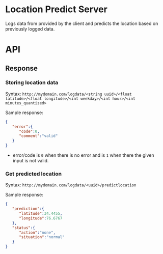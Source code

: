 # Location Predict Server

Logs data from provided by the client and predicts the location based on previously logged data.

# API


## Response

### Storing location data

Syntax:
`http://mydomain.com/logdata/<string uuid>/<float latitude>/<float longitude>/<int weekday>/<int hour>/<int minutes_quantized>`

Sample response:

```json
{
   "error":{
      "code":0,
      "comment":"valid"
   }
}
```

- error/code is `0` when there is no error and is `1` when there the given input is not valid.

### Get predicted location

Syntax: 
`http://mydomain.com/logdata/<uuid>/predictlocation`

Sample response:

```json
{
   "prediction":{
      "latitude":34.4455,
      "longitude":76.6767
   },
   "status":{
      "action":"none",
      "situation":"normal"
   }
}
```